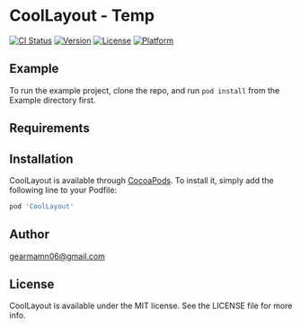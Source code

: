 # CoolLayout - Temp

[![CI Status](https://img.shields.io/travis/gearmamn06@gmail.com/CoolLayout.svg?style=flat)](https://travis-ci.org/gearmamn06@gmail.com/CoolLayout)
[![Version](https://img.shields.io/cocoapods/v/CoolLayout.svg?style=flat)](https://cocoapods.org/pods/CoolLayout)
[![License](https://img.shields.io/cocoapods/l/CoolLayout.svg?style=flat)](https://cocoapods.org/pods/CoolLayout)
[![Platform](https://img.shields.io/cocoapods/p/CoolLayout.svg?style=flat)](https://cocoapods.org/pods/CoolLayout)

## Example

To run the example project, clone the repo, and run `pod install` from the Example directory first.

## Requirements

## Installation

CoolLayout is available through [CocoaPods](https://cocoapods.org). To install
it, simply add the following line to your Podfile:

```ruby
pod 'CoolLayout'
```

## Author

gearmamn06@gmail.com

## License

CoolLayout is available under the MIT license. See the LICENSE file for more info.
